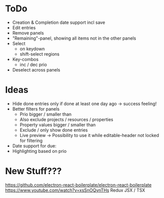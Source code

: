 # ToDo

-   Creation & Completion date support incl save
-   Edit entries
-   Remove panels
-   "Remaining"-panel, showing all items not in the other panels
-   Select
    -   on keydown
    -   shift-select regions
-   Key-combos
    -   inc / dec prio
-   Deselect across panels

# Ideas

-   Hide done entries only if done at least one day ago -> success feeling!
-   Better filters for panels
    -   Prio bigger / smaller than
    -   Also exclude projects / resources / properties
    -   Property values bigger / smaller than
    -   Exclude / only show done entries
    -   Live preview -> Possibility to use it while editable-header not locked for filtering
-   Date support for due:
-   Highlighting based on prio

# New Stuff???

https://github.com/electron-react-boilerplate/electron-react-boilerplate
https://www.youtube.com/watch?v=xsSnOQynTHs
Redux
JSX / TSX